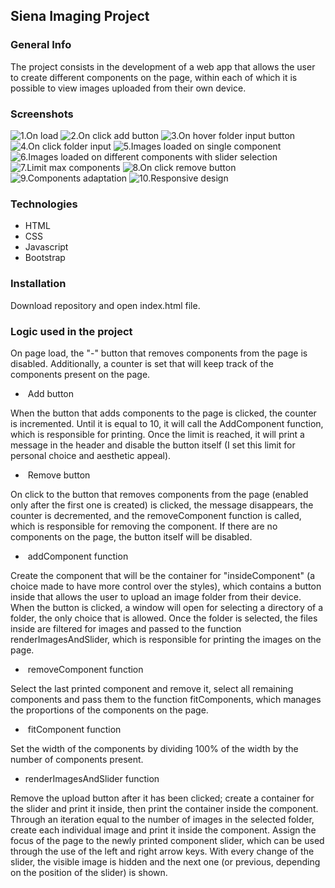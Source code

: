## Siena Imaging Project

### General Info
The project consists in the development of a web app that allows the user to create different components on the page, within each of which it is possible to view images uploaded from their own device.

### Screenshots
![1.On load](img/screenshots/1_On_load.png)
![2.On click add button](img/screenshots/2_On_click_add_button.png)
![3.On hover folder input button](img/screenshots/3_On_hover_folder_input_button.png)
![4.On click folder input](img/screenshots/4_On_click_folder_input.png)
![5.Images loaded on single component](img/screenshots/5_Images_loaded_on_single_component.png)
![6.Images loaded on different components with slider selection](img/screenshots/6_Images_loaded_on_different_components_with_slider_selection.png)
![7.Limit max components](img/screenshots/7_limit_max_components.png)
![8.On click remove button](img/screenshots/8_On_click_remove_button.png)
![9.Components adaptation](img/screenshots/9_Components_adaptation.png)
![10.Responsive design](img/screenshots/10_Responsive_design.png)

### Technologies

* HTML
* CSS
* Javascript
* Bootstrap

### Installation

Download repository and open index.html file.

### Logic used in the project
 
On page load, the "-" button that removes components from the page is disabled. Additionally, a counter is set that will keep track of the components present on the page.

-  Add button

When the button that adds components to the page is clicked, the counter is incremented. Until it is equal to 10, it will call the AddComponent function, which is responsible for printing. Once the limit is reached, it will print a message in the header and disable the button itself (I set this limit for personal choice and aesthetic appeal).

-  Remove button

On click to the button that removes components from the page (enabled only after the first one is created) is clicked, the message disappears, the counter is decremented, and the removeComponent function is called, which is responsible for removing the component. If there are no components on the page, the button itself will be disabled.

-  addComponent function

Create the component that will be the container for "insideComponent" (a choice made to have more control over the styles), which contains a button inside that allows the user to upload an image folder from their device. When the button is clicked, a window will open for selecting a directory of a folder, the only choice that is allowed. Once the folder is selected, the files inside are filtered for images and passed to the function renderImagesAndSlider, which is responsible for printing the images on the page.

-  removeComponent function

Select the last printed component and remove it, select all remaining components and pass them to the function fitComponents, which manages the proportions of the components on the page.

-  fitComponent function

Set the width of the components by dividing 100% of the width by the number of components present.

- renderImagesAndSlider function

Remove the upload button after it has been clicked; create a container for the slider and print it inside, then print the container inside the component. 
Through an iteration equal to the number of images in the selected folder, create each individual image and print it inside the component.
Assign the focus of the page to the newly printed component slider, which can be used through the use of the left and right arrow keys. With every change of the slider, the visible image is hidden and the next one (or previous, depending on the position of the slider) is shown.